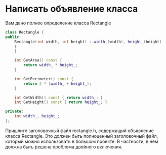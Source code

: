 # Написать объявление класса

Вам дано полное определение класса Rectangle
```cpp
class Rectangle {
public:
    Rectangle(int width, int height) : width_(width), height_(height)
    {
    }

    int GetArea() const {
        return width_ * height_;
    }

    int GetPerimeter() const {
        return 2 * (width_ + height_);
    }

    int GetWidth() const { return width_; }
    int GetHeight() const { return height_; }

private:
    int width_, height_;
};
```
Пришлите заголовочный файл rectangle.h, содержащий объявление класса Rectangle. Это должен быть полноценный заголовочный файл, который можно использовать в большом проекте. В частности, в нём должна быть решена проблема двойного включения.
